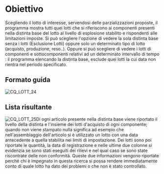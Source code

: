 # Obiettivo
Scegliendo il lotto di interesse, servendosi delle parzializzazioni proposte, il programma mostra tutti quei lotti che si riferiscono ai componenti presenti nella distinta base del lotto al livello di esplosione stabilito e rispondenti alle limitazioni imposte.
Si può scegliere l'opzione di vedere la sola distinta base senza i lotti (Esclusione Lotti) oppure solo un determinato tipo di lotto (acquisto, produzione, reso..). Oppure si può scegliere di vedere i lotti di componenti e sottocomponenti relativi ad un determinato intervallo di tempo :  il programma elencando la distinta base, esclude quei lotti la cui data non rientra nel periodo specificato.
## Formato guida
![CQ_LOTT_24](https://doc.smeup.com/immagini/MBDOC_OGG-P_CQAR40/CQ_LOTT_24.png)
## Lista risultante
![CQ_LOTT_25](https://doc.smeup.com/immagini/MBDOC_OGG-P_CQAR40/CQ_LOTT_25.png)Di ogni articolo presente nella distinta base viene riportato il livello della distinta e l'insieme dei lotti d'acquisto di ogni componente; quando non viene stampato nulla significa ad esempio che nell'assemblaggio dell'articolo si è utilizzato un lotto con una data antecedente a quella stabilita nei limiti di impostazione.
Dei lotti sono poi riportate le quantità, la data di registrazione e nelle ultime due colonne si evidenzia se sono stati eseguiti dei rilievi e nel qual caso se sono state riscontrate delle non conformità.
Queste due informazioni vengono riportate perché chi è impegnato in questa ricerca si possa rendere immediatamente conto di quale lotto ha dato dei problemi o che non è stato controllato.
